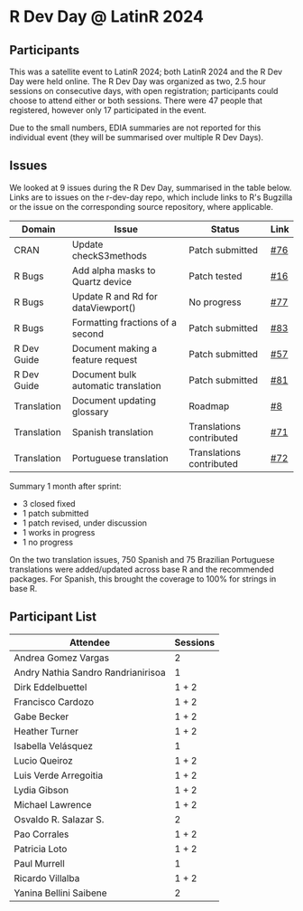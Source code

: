 # R Dev Day @ LatinR 2024

## Participants

This was a satellite event to LatinR 2024; both LatinR 2024 and the R Dev Day were held online. 
The R Dev Day was organized as two, 2.5 hour sessions on consecutive days, with open registration; participants could choose to attend either or both sessions. 
There were 47 people that registered, however only 17 participated in the event.

Due to the small numbers, EDIA summaries are not reported for this individual event (they will be summarised over multiple R Dev Days).

## Issues

We looked at 9 issues during the R Dev Day, summarised in the table below. 
Links are to issues on the r-dev-day repo, which include links to R's Bugzilla or the issue on the corresponding source repository, where applicable.

| Domain      | Issue                               | Status                   | Link                                                   |
|-------------|-------------------------------------|--------------------------|--------------------------------------------------------|
| CRAN        | Update checkS3methods               | Patch submitted          | [\#76](https://github.com/r-devel/r-dev-day/issues/76) |
| R Bugs      | Add alpha masks to Quartz device    | Patch tested             | [\#16](https://github.com/r-devel/r-dev-day/issues/16) |
| R Bugs      | Update R and Rd for dataViewport()  | No progress              | [\#77](https://github.com/r-devel/r-dev-day/issues/77) |
| R Bugs      | Formatting fractions of a second    | Patch submitted          | [\#83](https://github.com/r-devel/r-dev-day/issues/83) |
| R Dev Guide | Document making a feature request   | Patch submitted          | [\#57](https://github.com/r-devel/r-dev-day/issues/57) |
| R Dev Guide | Document bulk automatic translation | Patch submitted          | [\#81](https://github.com/r-devel/r-dev-day/issues/81) |
| Translation | Document updating glossary          | Roadmap               | [\#8](https://github.com/r-devel/r-dev-day/issues/8)   |
| Translation | Spanish translation                 | Translations contributed | [\#71](https://github.com/r-devel/r-dev-day/issues/71) |
| Translation | Portuguese translation              | Translations contributed | [\#72](https://github.com/r-devel/r-dev-day/issues/72) |

Summary 1 month after sprint:

 - 3 closed fixed
 - 1 patch submitted
 - 1 patch revised, under discussion
 - 1 works in progress
 - 1 no progress

On the two translation issues, 750 Spanish and 75 Brazilian Portuguese translations were added/updated across base R and the recommended packages. For Spanish, this brought the coverage to 100% for strings in base R.
   
## Participant List

| Attendee                             | Sessions |
|--------------------------------------|----------|
| Andrea   Gomez Vargas                | 2        |
| Andry Nathia Sandro   Randrianirisoa | 1        |
| Dirk Eddelbuettel                    | 1 + 2    |
| Francisco Cardozo                    | 1 + 2    |
| Gabe Becker                          | 1 + 2    |
| Heather Turner                       | 1 + 2    |
| Isabella Velásquez                   | 1        |
| Lucio Queiroz                        | 1 + 2    |
| Luis Verde Arregoitia                | 1 + 2    |
| Lydia Gibson                         | 1 + 2    |
| Michael Lawrence                     | 1 + 2    |
| Osvaldo R. Salazar S.                | 2        |
| Pao Corrales                         | 1 + 2    |
| Patricia Loto                        | 1 + 2    |
| Paul Murrell                         | 1        |
| Ricardo Villalba                     | 1 + 2    |
| Yanina Bellini Saibene               | 2        |
